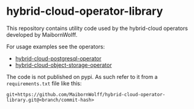 # hybrid-cloud-operator-library

This repository contains utility code used by the hybrid-cloud operators developed by MaibornWolff.

For usage examples see the operators:

* [hybrid-cloud-postgresql-operator](https://github.com/MaibornWolff/hybrid-cloud-postgresql-operator)
* [hybrid-cloud-object-storage-operator](https://github.com/MaibornWolff/hybrid-cloud-object-storage-operator/)

The code is not published on pypi. As such refer to it from a `requirements.txt` file like this:

```text
git+https://github.com/MaibornWolff/hybrid-cloud-operator-library.git@<branch/commit-hash>
```
